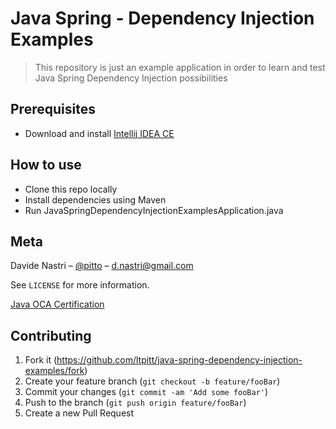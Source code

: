 # Java Spring - Dependency Injection Examples
> This repository is just an example application in order to learn and test Java Spring Dependency Injection possibilities

## Prerequisites

- Download and install [Intellij IDEA CE](https://www.jetbrains.com/idea/download)

## How to use

- Clone this repo locally
- Install dependencies using Maven
- Run JavaSpringDependencyInjectionExamplesApplication.java 

## Meta

Davide Nastri – [@pitto](https://davidenastri.it) – d.nastri@gmail.com

See ``LICENSE`` for more information.

[Java OCA Certification](https://github.com/ltpitt/java-spring-dependency-injection-examples)

## Contributing

1. Fork it (<https://github.com/ltpitt/java-spring-dependency-injection-examples/fork>)
2. Create your feature branch (`git checkout -b feature/fooBar`)
3. Commit your changes (`git commit -am 'Add some fooBar'`)
4. Push to the branch (`git push origin feature/fooBar`)
5. Create a new Pull Request


